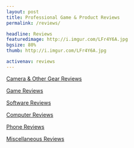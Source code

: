 ```yaml
---
layout: post
title: Professional Game & Product Reviews
permalink: /reviews/

headline: Reviews
featuredimage: http://i.imgur.com/LFr4Y6A.jpg
bgsize: 80%
thumb: http://i.imgur.com/LFr4Y6A.jpg

activenav: reviews
---
```


<div class="col-md-6 col-sm-12" style="margin-bottom: 3%;">
	<div class="pull-left overlayimg" style="background: url('http://i.imgur.com/me1RYAR.png') center center; background-size: cover;">
		<div class="overlaycontainer"><span class="overlaytxt"><a href="gear">Camera &amp; Other Gear Reviews</a></span></div>
	</div>
</div>

<div class="col-md-6 col-sm-12" style="margin-bottom: 3%;">
	<div class="pull-left overlayimg" style="background: url('http://i.imgur.com/vNVugWg.png') center center; background-size: cover;">
		<div class="overlaycontainer"><span class="overlaytxt"><a href="games">Game Reviews</a></span></div>
	</div>
</div>

<div class="col-md-6 col-sm-12" style="margin-bottom: 3%;">
	<div class="pull-left overlayimg" style="background: url('http://i.imgur.com/HZlxXt4.jpg') center center; background-size: cover;">
		<div class="overlaycontainer"><span class="overlaytxt"><a href="software">Software Reviews</a></span></div>
	</div>
</div>

<div class="col-md-6 col-sm-12" style="margin-bottom: 3%;">
	<div class="pull-left overlayimg" style="background: url('http://i.imgur.com/JWifsPG.jpg') center center; background-size: cover;">
		<div class="overlaycontainer"><span class="overlaytxt"><a href="computer">Computer Reviews</a></span></div>
	</div>
</div>

<div class="col-md-6 col-sm-12" style="margin-bottom: 3%;">
	<div class="pull-left overlayimg" style="background: url('http://i.imgur.com/2kBir5i.png') center center; background-size: cover;">
		<div class="overlaycontainer"><span class="overlaytxt"><a href="phone">Phone Reviews</a></span></div>
	</div>
</div>

<div class="col-md-6 col-sm-12" style="margin-bottom: 3%;">
	<div class="pull-left overlayimg" style="background: url('http://i.imgur.com/RyiF4jK.png') center center; background-size: cover;">
		<div class="overlaycontainer"><span class="overlaytxt"><a href="misc">Miscellaneous Reviews</a></span></div>
	</div>
</div>